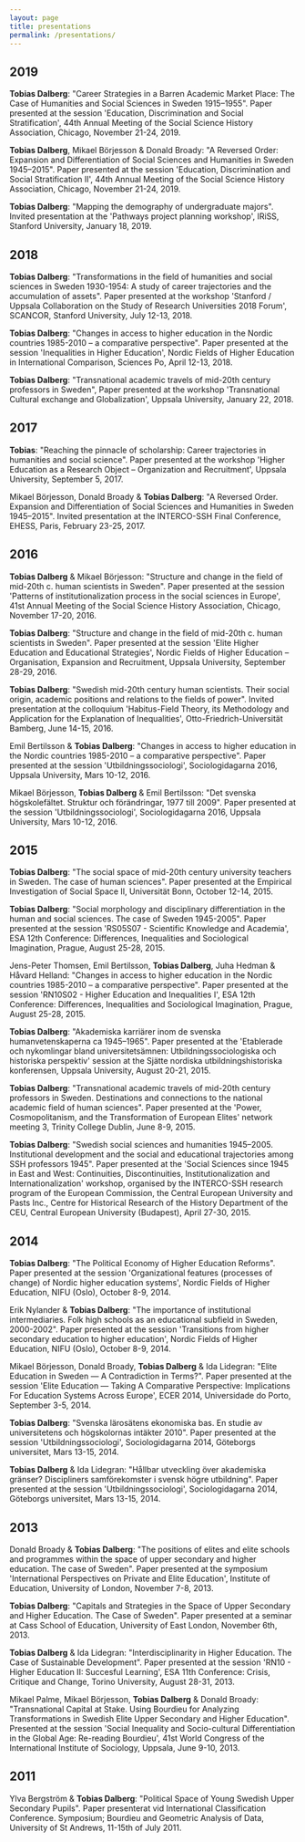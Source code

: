```yaml
---
layout: page
title: presentations
permalink: /presentations/
---
```


## 2019

**Tobias Dalberg**: "Career Strategies in a Barren Academic Market Place: The Case of Humanities and Social Sciences in Sweden 1915–1955". Paper presented at the session 'Education, Discrimination and Social Stratification', 44th Annual Meeting of the Social Science History Association, Chicago, November 21-24, 2019.

**Tobias Dalberg**, Mikael Börjesson & Donald Broady: "A Reversed Order: Expansion and Differentiation of Social Sciences and Humanities in Sweden 1945–2015". Paper presented at the session 'Education, Discrimination and Social Stratification II', 44th Annual Meeting of the Social Science History Association, Chicago, November 21-24, 2019.

**Tobias Dalberg**: "Mapping the demography of undergraduate majors". Invited presentation at the 'Pathways project planning workshop', IRiSS, Stanford University, January 18, 2019.

## 2018

**Tobias Dalberg**: "Transformations in the field of humanities and social sciences in Sweden 1930-1954: A study of career trajectories and the accumulation of assets". Paper presented at the workshop 'Stanford / Uppsala Collaboration on the Study of Research Universities 2018 Forum', SCANCOR, Stanford University, July 12-13, 2018.

**Tobias Dalberg**: "Changes in access to higher education in the Nordic countries 1985-2010 – a comparative perspective". Paper presented at the session 'Inequalities in Higher Education', Nordic Fields of Higher Education in International Comparison, Sciences Po, April 12-13, 2018.

**Tobias Dalberg**: "Transnational academic travels of mid-20th century professors in Sweden", Paper presented at the workshop 'Transnational Cultural exchange and Globalization', Uppsala University, January 22, 2018.

## 2017

**Tobias**: "Reaching the pinnacle of scholarship: Career trajectories in humanities and social science". Paper presented at the workshop 'Higher Education as a Research Object – Organization and Recruitment', Uppsala University, September 5, 2017.

Mikael Börjesson, Donald Broady & **Tobias Dalberg**: "A Reversed Order. Expansion and Differentiation of Social Sciences and Humanities in Sweden 1945–2015". Invited presentation at the INTERCO-SSH Final Conference, EHESS, Paris, February 23-25, 2017.

## 2016

**Tobias Dalberg** & Mikael Börjesson: "Structure and change in the field of mid-20th c. human scientists in Sweden". Paper presented at the session 'Patterns of institutionalization process in the social sciences in Europe', 41st Annual Meeting of the Social Science History Association, Chicago, November 17-20, 2016.

**Tobias Dalberg**: "Structure and change in the field of mid-20th c. human scientists in Sweden". Paper presented at the session 'Elite Higher Education and Educational Strategies', Nordic Fields of Higher Education – Organisation, Expansion and Recruitment, Uppsala University, September 28-29, 2016.

**Tobias Dalberg**: "Swedish mid-20th century human scientists. Their social origin, academic positions and relations to the fields of power". Invited presentation at the colloquium 'Habitus-Field Theory, its Methodology and Application for the Explanation of Inequalities', Otto-Friedrich-Universität Bamberg, June 14-15, 2016.

Emil Bertilsson & **Tobias Dalberg**: "Changes in access to higher education in the Nordic countries 1985-2010 – a comparative perspective". Paper presented at the session 'Utbildningssociologi', Sociologidagarna 2016, Uppsala University, Mars 10-12, 2016.

Mikael Börjesson, **Tobias Dalberg** & Emil Bertilsson: "Det svenska högskolefältet. Struktur och förändringar, 1977 till 2009". Paper presented at the session 'Utbildningssociologi', Sociologidagarna 2016, Uppsala University, Mars 10-12, 2016.

## 2015

**Tobias Dalberg**: "The social space of mid-20th century university teachers in Sweden. The case of human sciences". Paper presented at the Empirical Investigation of Social Space II, Universität Bonn, October 12-14, 2015.

**Tobias Dalberg**: "Social morphology and disciplinary differentiation in the human and social sciences. The case of Sweden 1945-2005". Paper presented at the session 'RS05S07 - Scientific Knowledge and Academia', ESA 12th Conference: Differences, Inequalities and Sociological Imagination, Prague, August 25-28, 2015.

Jens-Peter Thomsen, Emil Bertilsson, **Tobias Dalberg**, Juha Hedman & Håvard Helland: "Changes in access to higher education in the Nordic countries 1985-2010 – a comparative perspective". Paper presented at the session 'RN10S02 - Higher Education and Inequalities I', ESA 12th Conference: Differences, Inequalities and Sociological Imagination, Prague, August 25-28, 2015.

**Tobias Dalberg**: "Akademiska karriärer inom de svenska humanvetenskaperna ca 1945–1965". Paper presented at the 'Etablerade och nykomlingar bland universitetsämnen: Utbildningssociologiska och historiska perspektiv' session at the Sjätte nordiska utbildningshistoriska konferensen, Uppsala University, August 20-21, 2015.

**Tobias Dalberg**: "Transnational academic travels of mid-20th century professors in Sweden. Destinations and connections to the national academic field of human sciences". Paper presented at the 'Power, Cosmopolitanism, and the Transformation of European Elites' network meeting 3, Trinity College Dublin, June 8-9, 2015.

**Tobias Dalberg**: "Swedish social sciences and humanities 1945–2005. Institutional development and the social and educational trajectories among SSH professors 1945". Paper presented at the 'Social Sciences since 1945 in East and West: Continuities, Discontinuities, Institutionalization and Internationalization' workshop, organised by the INTERCO-SSH research program of the European Commission, the Central European University and Pasts Inc., Centre for Historical Research of the History Department of the CEU, Central European University (Budapest), April 27-30, 2015.

## 2014

**Tobias Dalberg**: "The Political Economy of Higher Education Reforms". Paper presented at the session 'Organizational features (processes of change) of Nordic higher education systems', Nordic Fields of Higher Education, NIFU (Oslo), October 8-9, 2014.

Erik Nylander & **Tobias Dalberg**: "The importance of institutional intermediaries. Folk high schools as an educational subfield in Sweden, 2000-2002". Paper presented at the session 'Transitions from higher secondary education to higher education', Nordic Fields of Higher Education, NIFU (Oslo), October 8-9, 2014.

Mikael Börjesson, Donald Broady, **Tobias Dalberg** & Ida Lidegran: "Elite Education in Sweden — A Contradiction in Terms?". Paper presented at the session 'Elite Education — Taking A Comparative Perspective: Implications For Education Systems Across Europe', ECER 2014, Universidade do Porto, September 3-5, 2014.

**Tobias Dalberg**: "Svenska lärosätens ekonomiska bas. En studie av universitetens och högskolornas intäkter 2010". Paper presented at the session 'Utbildningssociologi', Sociologidagarna 2014, Göteborgs universitet, Mars 13-15, 2014.

**Tobias Dalberg** & Ida Lidegran: "Hållbar utveckling över akademiska gränser? Discipliners samförekomster i svensk högre utbildning". Paper presented at the session 'Utbildningssociologi', Sociologidagarna 2014, Göteborgs universitet, Mars 13-15, 2014.

## 2013

Donald Broady & **Tobias Dalberg**: "The positions of elites and elite schools and programmes within the space of upper secondary and higher education. The case of Sweden". Paper presented at the symposium 'International Perspectives on Private and Elite Education', Institute of Education, University of London, November 7-8, 2013.

**Tobias Dalberg**: "Capitals and Strategies in the Space of Upper Secondary and Higher Education. The Case of Sweden". Paper presented at a seminar at Cass School of Education, University of East London, November 6th, 2013.

**Tobias Dalberg** & Ida Lidegran: "Interdisciplinarity in Higher Education. The Case of Sustainable Development". Paper presented at the session 'RN10 - Higher Education II: Succesful Learning', ESA 11th Conference: Crisis, Critique and Change, Torino University, August 28-31, 2013.

Mikael Palme, Mikael Börjesson, **Tobias Dalberg** & Donald Broady: "Transnational Capital at Stake. Using Bourdieu for Analyzing Transformations in Swedish Elite Upper Secondary and Higher Education". Presented at the session 'Social Inequality and Socio-cultural Differentiation in the Global Age: Re-reading Bourdieu', 41st World Congress of the International Institute of Sociology, Uppsala, June 9-10, 2013.

## 2011

Ylva Bergström & **Tobias Dalberg**: "Political Space of Young Swedish Upper Secondary Pupils". Paper presenterat vid International Classification Conference. Symposium; Bourdieu and Geometric Analysis of Data, University of St Andrews, 11-15th of July 2011.
